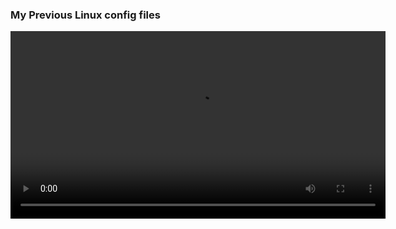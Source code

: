 ### My Previous Linux config files

<video width="600" controls>
  <source src="Kazam_screencast_00009.mp4" type="video/mp4">
  Your browser does not support the video tag.
</video>
